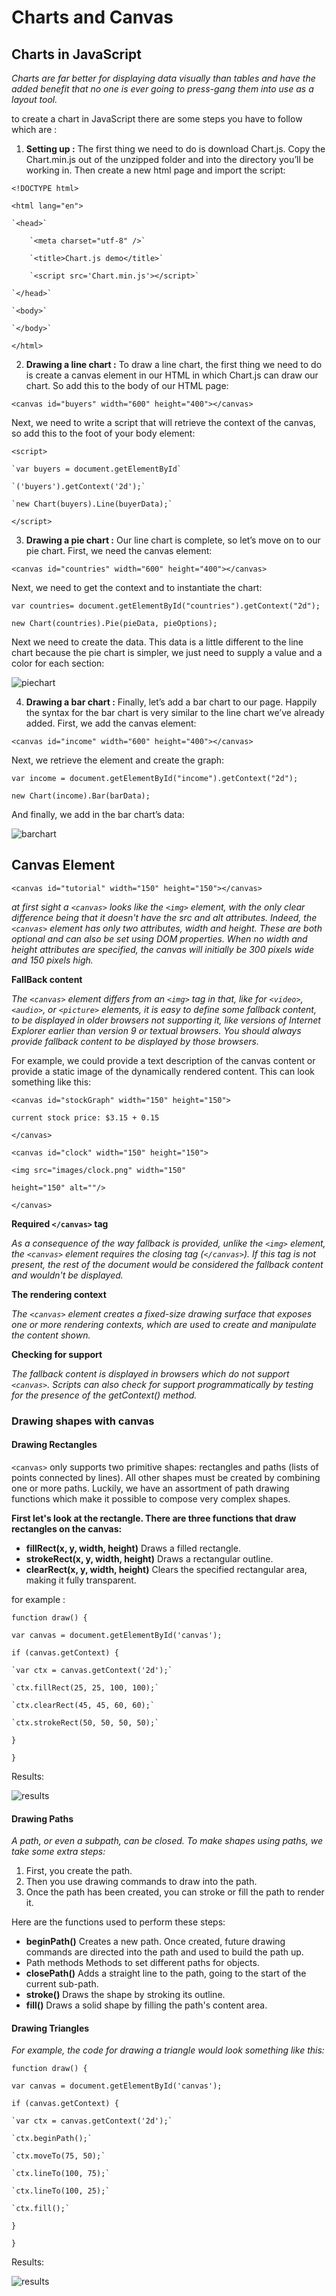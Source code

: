 # Charts and Canvas
## Charts in JavaScript
*Charts are far better for displaying data visually than tables and have the added benefit that no one is ever going to press-gang them into use as a layout tool.*

to create a chart in JavaScript there are some steps you have to follow which are :
1. **Setting up :**
The first thing we need to do is download Chart.js. Copy the Chart.min.js out of the unzipped folder and into the directory you’ll be working in. Then create a new html page and import the script:

`<!DOCTYPE html>`

`<html lang="en">`

    `<head>`

        `<meta charset="utf-8" />`

        `<title>Chart.js demo</title>`

        `<script src='Chart.min.js'></script>`
    
    `</head>`

    `<body>`

    `</body>`

`</html>`

2. **Drawing a line chart :**
To draw a line chart, the first thing we need to do is create a canvas element in our HTML in which Chart.js can draw our chart. So add this to the body of our HTML page:

`<canvas id="buyers" width="600" height="400"></canvas>`

Next, we need to write a script that will retrieve the context of the canvas, so add this to the foot of your body element:

`<script>`

    `var buyers = document.getElementById`
    
    `('buyers').getContext('2d');`

    `new Chart(buyers).Line(buyerData);`

`</script>`

3. **Drawing a pie chart :**
Our line chart is complete, so let’s move on to our pie chart. First, we need the canvas element:

`<canvas id="countries" width="600" height="400"></canvas>`

Next, we need to get the context and to instantiate the chart:

`var countries= document.getElementById("countries").getContext("2d");`

`new Chart(countries).Pie(pieData, pieOptions);`

Next we need to create the data. This data is a little different to the line chart because the pie chart is simpler, we just need to supply a value and a color for each section:

![piechart](img/piechart.png)

4. **Drawing a bar chart :**
Finally, let’s add  a bar chart to our page. Happily the syntax for the bar chart is very similar to the line chart we’ve already added. First, we add the canvas element:

`<canvas id="income" width="600" height="400"></canvas>`

Next, we retrieve the element and create the graph:

`var income = document.getElementById("income").getContext("2d");`

`new Chart(income).Bar(barData);`

And finally, we add in the bar chart’s data:

![barchart](img/barchart.png)

## Canvas Element

`<canvas id="tutorial" width="150" height="150"></canvas>`

*at first sight a `<canvas>` looks like the `<img>` element, with the only clear difference being that it doesn't have the src and alt attributes. Indeed, the `<canvas>` element has only two attributes, width and height. These are both optional and can also be set using DOM properties. When no width and height attributes are specified, the canvas will initially be 300 pixels wide and 150 pixels high.*

**FallBack content**

*The `<canvas>` element differs from an `<img>` tag in that, like for `<video>`, `<audio>`, or `<picture>` elements, it is easy to define some fallback content, to be displayed in older browsers not supporting it, like versions of Internet Explorer earlier than version 9 or textual browsers. You should always provide fallback content to be displayed by those browsers.*

For example, we could provide a text description of the canvas content or provide a static image of the dynamically rendered content. This can look something like this:

`<canvas id="stockGraph" width="150" height="150">`

  `current stock price: $3.15 + 0.15`

`</canvas>`

`<canvas id="clock" width="150" height="150">`

  `<img src="images/clock.png" width="150" `
  
  `height="150" alt=""/>`

`</canvas>`

**Required `</canvas>` tag**

*As a consequence of the way fallback is provided, unlike the `<img>` element, the `<canvas>` element requires the closing tag (`</canvas>`). If this tag is not present, the rest of the document would be considered the fallback content and wouldn't be displayed.*

**The rendering context**

*The `<canvas>` element creates a fixed-size drawing surface that exposes one or more rendering contexts, which are used to create and manipulate the content shown.*

**Checking for support**

*The fallback content is displayed in browsers which do not support `<canvas>`. Scripts can also check for support programmatically by testing for the presence of the getContext() method.*

### Drawing shapes with canvas

#### Drawing Rectangles 

`<canvas>` only supports two primitive shapes: rectangles and paths (lists of points connected by lines). All other shapes must be created by combining one or more paths. Luckily, we have an assortment of path drawing functions which make it possible to compose very complex shapes.

**First let's look at the rectangle. There are three functions that draw rectangles on the canvas:**

- **fillRect(x, y, width, height)**
Draws a filled rectangle.
- **strokeRect(x, y, width, height)**
Draws a rectangular outline.
- **clearRect(x, y, width, height)**
Clears the specified rectangular area, making it fully transparent.

for example :

`function draw() {`

  `var canvas = document.getElementById('canvas');`

  `if (canvas.getContext) {`

    `var ctx = canvas.getContext('2d');`

    `ctx.fillRect(25, 25, 100, 100);`
    
    `ctx.clearRect(45, 45, 60, 60);`
    
    `ctx.strokeRect(50, 50, 50, 50);`

  `}`

`}`

Results:

![results](img/results.png)

#### Drawing Paths

*A path, or even a subpath, can be closed. To make shapes using paths, we take some extra steps:*

1. First, you create the path.
2. Then you use drawing commands to draw into the path.
3. Once the path has been created, you can stroke or fill the path to render it.

Here are the functions used to perform these steps:

- **beginPath()**
Creates a new path. Once created, future drawing commands are directed into the path and used to build the path up.
- Path methods
Methods to set different paths for objects.
- **closePath()**
Adds a straight line to the path, going to the start of the current sub-path.
- **stroke()**
Draws the shape by stroking its outline.
- **fill()**
Draws a solid shape by filling the path's content area.

#### Drawing Triangles

*For example, the code for drawing a triangle would look something like this:*

`function draw() {`

  `var canvas = document.getElementById('canvas');`

  `if (canvas.getContext) {`

    `var ctx = canvas.getContext('2d');`

    `ctx.beginPath();`
    
    `ctx.moveTo(75, 50);`
    
    `ctx.lineTo(100, 75);`
    
    `ctx.lineTo(100, 25);`

    `ctx.fill();`

  `}`

`}`

Results:

![results](img/triresults.png)







